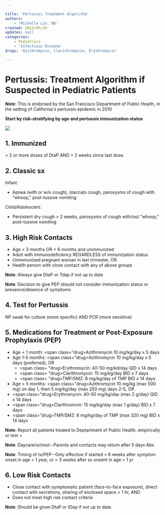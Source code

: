 ```yaml
---

title: 'Pertussis Treatment Algorithm'
authors:
    - 'Michelle Lin, MD'
created: 2013/05/26
updates: null
categories:
    - Pediatrics
    - 'Infectious Disease'
drugs: 'Azithromycin, Clarithromycin, Erythromycin'

---
```




# Pertussis: Treatment Algorithm if Suspected in Pediatric Patients

***Note***: This is endorsed by the San Francisco Department of Public Health, in the setting of California's pertussis epidemic in 2010

**Start by risk-stratifying by age and pertussis immunization status**

![](https://d2p53dh3qxfm0x.cloudfront.net/uploads/img/1jx/5/m/70d024ca-ca20-5780-a51e-8ac07274ee71/640.png)

## 1. Immunized

= 2 or more doses of DtaP AND &gt; 2 weeks since last dose.

## 2. Classic sx

Infant:

-   Apnea (with or w/o cough), staccato cough, paroxysms of cough with "whoop," post-tussive vomiting

Child/Adolescent:

-   Persistent dry cough &gt; 2 weeks, paroxysms of cough with/out "whoop," post-tussive vomiting

## 3. High Risk Contacts

-   Age &lt; 3 months OR &lt; 6 months and unimmunized
-   Adult with immunodeficiency REGARDLESS of immunization status
-   Unimmunized pregnant woman in last trimester, OR
-   Health person with close contact with any of above groups

**Note**: Always give DtaP or Tdap if not up to date

**Note**: Decision to give PEP should not consider immunization status or presence/absence of symptoms

## 4. Test for Pertussis

NP swab for culture (more specific) AND PCR (more sensitive)

## 5. Medications for Treatment or Post-Exposure Prophylaxis (PEP)

-   Age &lt; 1 month: <span class="drug>Azithromycin</span> 10 mg/kg/day x 5 days
-   Age 1-5 months: <span class="drug>Azithromycin</span> 10 mg/kg/day x 5 days (preferred), OR
    -   <span class=
  "drug>Erythromycin</span>: 40-50 mg/kd/day QID x 14 days
    -   <span class=
  "drug>Clarithromycin</span>: 15 mg/kg/day BID x 7 days
    -   <span class=
  "drug>TMP/SMZ</span>: 8 mg/kg/day of TMP BID x 14 days
-   Age &gt; 5 months: <span class="drug>Azithromycin</span> 10 mg/kg (max 500 mg) on day 1, then 5 mg/kg/day (max 250 mg) days 2-5, OR
-   <span class="drug>Erythromycin</span>: 40-50 mg/kg/day (max 2 g/day) QID x 14 days
-   <span class="drug>Clarithromcin</span>: 15 mg/kg/day (max 1 g/day) BID x 7 days
-   <span class="drug>TMP</span>/SMZ: 8 mg/kg/day of TMP (max 320 mg) BID x 14 days

**Note**: Report all patients treated to Deptartment of Public Health, empirically or test +

**Note**: Daycare/school--Parents and contacts may return after 5 days Abx

**Note**: Timing of tx/PEP--Only effective if started &lt; 6 weeks after symptom onset in age &lt; 1 year, or &lt; 3 weeks after sx onsent in age &gt; 1 yr

## 6. Low Risk Contacts

-   Close contact with symptomatic patient (face-to-face exposure), direct contact with secretions, sharing of enclosed space &gt; 1 hr, AND
-   Does not meet high risk contact criteria

**Note**: Should be given DtaP or tDap if not up to date.
